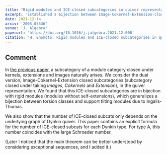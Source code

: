 ```yaml
---
title: "Rigid modules and ICE-closed subcategories in quiver representations"
excerpt: 'Established a bijection between Image-Cokernel-Extension-closed (ICE-closed) subcats in mod kQ and rigid kQ-modules'
date: 2021-12-14
arxiv: '2005.05536'
venue: 'J. Algebra'
paperurl: 'https://doi.org/10.1016/j.jalgebra.2021.12.008'
citation: 'H. Enomoto, Rigid modules and ICE-closed subcategories in quiver representations, J. Algebra 594 (2022), 364--388.'
---
```


## Comment
In [the previous paper](/papers/mbrick/), a subcategory of a module category closed under kernels, extensions and images naturally arises. We consider the dual version, Image-Cokernel-Extension closed subcategories (subcategory closed under taking *Images*, *Cokernels* and *Extension*), in the quiver representation. We found that this ICE-closed subcategories are in bijection with rigid modules (modules without self-extensions), which generalizes a bijection between torsion classes and support tilting modules due to Ingalls-Thomas.

We also show that the number of ICE-closed subcats only depends on the underlying graph of Dynkin quiver. This paper contains an explicit formula for the number of ICE-closed subcats for each Dynkin type. For type A, this number coincides with the large Schroeder number.

(Later I noticed that the main theorem can be better understood by considering exceptional sequences, and I added it.)
